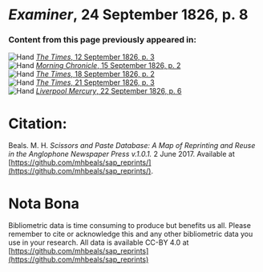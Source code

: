 # *Examiner*, 24 September 1826, p. 8  
  
### Content from this page previously appeared in:  
![Hand](http://scissorsandpaste.net/wp-content/uploads/2017/06/smallhandpointer.png) [*The Times*, 12 September 1826, p. 3](https://mhbeals.github.io/sap_html/The-Times/The-Times-12-September-1826-p-3)  
![Hand](http://scissorsandpaste.net/wp-content/uploads/2017/06/smallhandpointer.png) [*Morning Chronicle*, 15 September 1826, p. 2](https://mhbeals.github.io/sap_html/Morning-Chronicle/Morning-Chronicle-15-September-1826-p-2)  
![Hand](http://scissorsandpaste.net/wp-content/uploads/2017/06/smallhandpointer.png) [*The Times*, 18 September 1826, p. 2](https://mhbeals.github.io/sap_html/The-Times/The-Times-18-September-1826-p-2)  
![Hand](http://scissorsandpaste.net/wp-content/uploads/2017/06/smallhandpointer.png) [*The Times*, 21 September 1826, p. 3](https://mhbeals.github.io/sap_html/The-Times/The-Times-21-September-1826-p-3)  
![Hand](http://scissorsandpaste.net/wp-content/uploads/2017/06/smallhandpointer.png) [*Liverpool Mercury*, 22 September 1826, p. 6](https://mhbeals.github.io/sap_html/Liverpool-Mercury/Liverpool-Mercury-22-September-1826-p-6)  


# Citation: 

Beals. M. H. *Scissors and Paste Database: A Map of Reprinting and Reuse in the Anglophone Newspaper Press v.1.0.1.* 2 June 2017. Available at [https://github.com/mhbeals/sap_reprints/](https://github.com/mhbeals/sap_reprints/). 

# Nota Bona

Bibliometric data is time consuming to produce but benefits us all. Please remember to cite or acknowledge this and any other bibliometric data you use in your research. All data is available CC-BY 4.0 at [https://github.com/mhbeals/sap_reprints](https://github.com/mhbeals/sap_reprints)